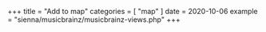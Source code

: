 +++
title = "Add to map"
categories = [ "map" ]
date = 2020-10-06
example = "sienna/musicbrainz/musicbrainz-views.php"
+++
